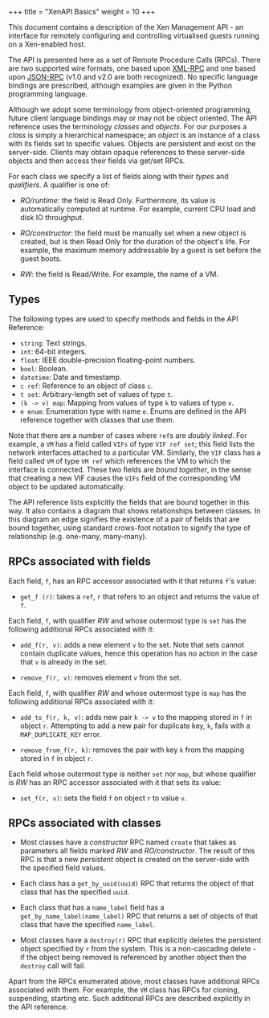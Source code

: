 +++
title = "XenAPI Basics"
weight = 10
+++

This document contains a description of the Xen Management API - an interface for
remotely configuring and controlling virtualised guests running on a
Xen-enabled host.

The API is presented here as a set of Remote Procedure Calls (RPCs).
There are two supported wire formats, one based upon
[XML-RPC](http://xmlrpc.scripting.com/spec.html)
and one based upon [JSON-RPC](http://www.jsonrpc.org) (v1.0 and v2.0 are both
recognized). No specific language bindings are prescribed, although examples
are given in the Python programming language.

Although we adopt some terminology from object-oriented programming,
future client language bindings may or may not be object oriented.
The API reference uses the terminology _classes_ and _objects_.
For our purposes a _class_ is simply a hierarchical namespace;
an _object_ is an instance of a class with its fields set to
specific values. Objects are persistent and exist on the server-side.
Clients may obtain opaque references to these server-side objects and then
access their fields via get/set RPCs.

For each class we specify a list of fields along with their _types_ and
_qualifiers_. A qualifier is one of:

-  _RO/runtime_: the field is Read Only. Furthermore, its value is
  automatically computed at runtime. For example, current CPU load and disk IO
  throughput.

-  _RO/constructor_: the field must be manually set when a new object is
  created, but is then Read Only for the duration of the object's life.
  For example, the maximum memory addressable by a guest is set
  before the guest boots.

-  _RW_: the field is Read/Write. For example, the name of a VM.

## Types

The following types are used to specify methods and fields in the API Reference:

-  `string`: Text strings.
-  `int`: 64-bit integers.
-  `float`: IEEE double-precision floating-point numbers.
-  `bool`: Boolean.
-  `datetime`: Date and timestamp.
-  `c ref`: Reference to an object of class `c`.
-  `t set`: Arbitrary-length set of values of type `t`.
-  `(k -> v) map`: Mapping from values of type `k` to values of type `v`.
-  `e enum`: Enumeration type with name `e`. Enums are defined in the API
  reference together with classes that use them.

Note that there are a number of cases where `ref`s are _doubly linked_.
For example, a `VM` has a field called `VIFs` of type `VIF ref set`;
this field lists the network interfaces attached to a particular VM.
Similarly, the `VIF` class has a field called `VM` of type `VM ref`
which references the VM to which the interface is connected.
These two fields are _bound together_, in the sense that
creating a new VIF causes the `VIFs` field of the corresponding
VM object to be updated automatically.

The API reference lists explicitly the fields that are
bound together in this way. It also contains a diagram that shows
relationships between classes. In this diagram an edge signifies the
existence of a pair of fields that are bound together, using standard
crows-foot notation to signify the type of relationship (e.g.
one-many, many-many).

## RPCs associated with fields

Each field, `f`, has an RPC accessor associated with it that returns `f`'s value:

-  `get_f (r)`: takes a `ref`, `r` that refers to an object and returns the value
  of `f`.

Each field, `f`, with qualifier _RW_ and whose outermost type is `set` has the
following additional RPCs associated with it:

-  `add_f(r, v)`: adds a new element `v` to the set.
  Note that sets cannot contain duplicate values, hence this operation has
  no action in the case that `v` is already in the set.

-  `remove_f(r, v)`: removes element `v` from the set.

Each field, `f`, with qualifier _RW_ and whose outermost type is `map` has the
following additional RPCs associated with it:

-  `add_to_f(r, k, v)`: adds new pair `k -> v` to the mapping stored in `f` in
  object `r`. Attempting to add a new pair for duplicate key, `k`, fails with a
  `MAP_DUPLICATE_KEY` error.

-  `remove_from_f(r, k)`: removes the pair with key `k`
  from the mapping stored in `f` in object `r`.

Each field whose outermost type is neither `set` nor `map`, but whose
qualifier is _RW_ has an RPC accessor associated with it that sets its value:

-  `set_f(r, v)`: sets the field `f` on object `r` to value `v`.

## RPCs associated with classes

-  Most classes have a _constructor_ RPC named `create` that
  takes as parameters all fields marked _RW_ and _RO/constructor_. The result
  of this RPC is that a new _persistent_ object is created on the server-side
  with the specified field values.

-  Each class has a `get_by_uuid(uuid)` RPC that returns the object
  of that class that has the specified `uuid`.

-  Each class that has a `name_label` field has a
  `get_by_name_label(name_label)` RPC that returns a set of objects of that
  class that have the specified `name_label`.

-  Most classes have a `destroy(r)` RPC that explicitly deletes
  the persistent object specified by `r` from the system.  This is a
  non-cascading delete - if the object being removed is referenced by another
  object then the `destroy` call will fail.

Apart from the RPCs enumerated above, most classes have additional RPCs
associated with them. For example, the `VM` class has RPCs for cloning,
suspending, starting etc. Such additional RPCs are described explicitly
in the API reference.
